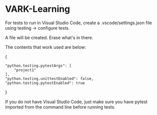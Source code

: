 # VARK-Learning

For tests to run in Visual Studio Code, create a .vscode/settings.json file using testing -> configure tests.

A file will be created. Erase what's in there. 

The contents that work used are below:

{

    "python.testing.pytestArgs": [
        "project1"
    ],
    "python.testing.unittestEnabled": false,
    "python.testing.pytestEnabled": true

}

If you do not have Visual Studio Code, just make sure you have pytest imported from the command line before running tests. 
